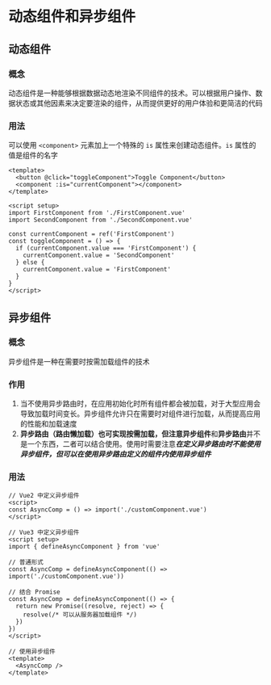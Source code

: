 # 动态组件和异步组件

## 动态组件

### 概念

动态组件是一种能够根据数据动态地渲染不同组件的技术。可以根据用户操作、数据状态或其他因素来决定要渲染的组件，从而提供更好的用户体验和更简洁的代码

### 用法

可以使用 `<component>` 元素加上一个特殊的 `is` 属性来创建动态组件。`is` 属性的值是组件的名字

```vue
<template>
  <button @click="toggleComponent">Toggle Component</button>
  <component :is="currentComponent"></component>
</template>

<script setup>
import FirstComponent from './FirstComponent.vue'
import SecondComponent from './SecondComponent.vue'

const currentComponent = ref('FirstComponent')
const toggleComponent = () => {
  if (currentComponent.value === 'FirstComponent') {
    currentComponent.value = 'SecondComponent'
  } else {
    currentComponent.value = 'FirstComponent'
  }
}
</script>
```

## 异步组件

### 概念

异步组件是一种在需要时按需加载组件的技术

### 作用

1. 当不使用异步路由时，在应用初始化时所有组件都会被加载，对于大型应用会导致加载时间变长。异步组件允许只在需要时对组件进行加载，从而提高应用的性能和加载速度
2. **异步路由（路由懒加载）**也可实现按需加载，但注意**异步组件**和**异步路由**并不是一个东西，二者可以结合使用。使用时需要注意***在定义异步路由时不能使用异步组件，但可以在使用异步路由定义的组件内使用异步组件***

### 用法

```vue
// Vue2 中定义异步组件
<script>
const AsyncComp = () => import('./customComponent.vue')
</script>

// Vue3 中定义异步组件
<script setup>
import { defineAsyncComponent } from 'vue' 
    
// 普通形式
const AsyncComp = defineAsyncComponent(() => import('./customComponent.vue'))

// 结合 Promise
const AsyncComp = defineAsyncComponent(() => {
  return new Promise((resolve, reject) => {
    resolve(/* 可以从服务器加载组件 */)
  })
})
</script>

// 使用异步组件
<template>
  <AsyncComp />
</template>
```

